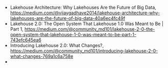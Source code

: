 


 - Lakehouse Architecture: Why Lakehouses Are the Future of Big Data, https://medium.com/@vijaygadhave2014/lakehouse-architecture-why-lakehouses-are-the-future-of-big-data-40a6ec4fc49f 
 - Lakehouse 2.0: The Open System That Lakehouse 1.0 Was Meant to Be | Part 1, https://medium.com/@community_md101/lakehouse-2-0-the-open-system-that-lakehouse-1-0-was-meant-to-be-part-1-743efc645ea6
 - Introducing Lakehouse 2.0: What Changes?, https://medium.com/@community_md101/introducing-lakehouse-2-0-what-changes-769a1c6a758e
 - 
